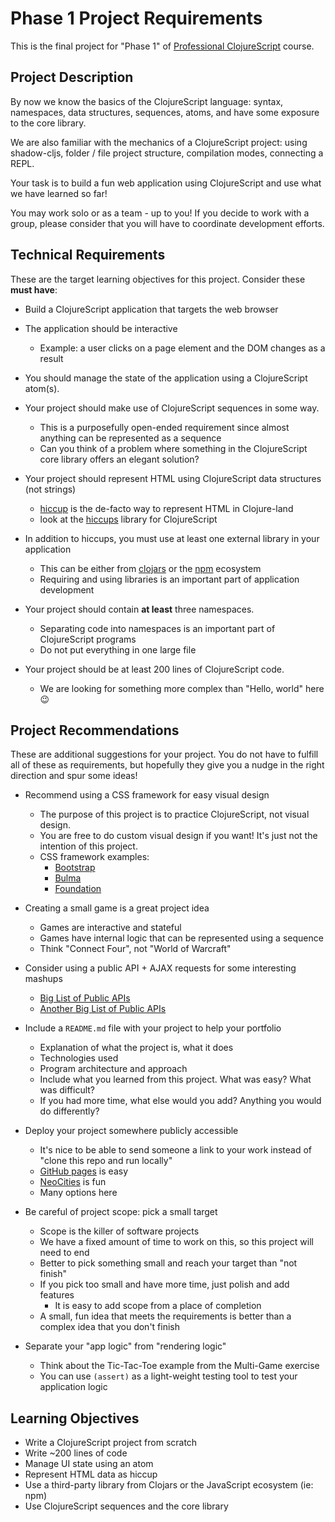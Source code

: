 # Phase 1 Project Requirements

This is the final project for "Phase 1" of [Professional ClojureScript] course.

[Professional ClojureScript]:https://cljs.pro

## Project Description

By now we know the basics of the ClojureScript language: syntax, namespaces,
data structures, sequences, atoms, and have some exposure to the core library.

We are also familiar with the mechanics of a ClojureScript project: using
shadow-cljs, folder / file project structure, compilation modes, connecting a
REPL.

Your task is to build a fun web application using ClojureScript and use what we
have learned so far!

You may work solo or as a team - up to you! If you decide to work with a group,
please consider that you will have to coordinate development efforts.

## Technical Requirements

These are the target learning objectives for this project. Consider these **must have**:

- Build a ClojureScript application that targets the web browser

- The application should be interactive
  - Example: a user clicks on a page element and the DOM changes as a result

- You should manage the state of the application using a ClojureScript atom(s).

- Your project should make use of ClojureScript sequences in some way.
  - This is a purposefully open-ended requirement since almost anything can be represented as a sequence
  - Can you think of a problem where something in the ClojureScript core library offers an elegant solution?

- Your project should represent HTML using ClojureScript data structures (not strings)
  - [hiccup] is the de-facto way to represent HTML in Clojure-land
  - look at the [hiccups] library for ClojureScript

- In addition to hiccups, you must use at least one external library in your application
  - This can be either from [clojars] or the [npm] ecosystem
  - Requiring and using libraries is an important part of application development

- Your project should contain **at least** three namespaces.
  - Separating code into namespaces is an important part of ClojureScript programs
  - Do not put everything in one large file

- Your project should be at least 200 lines of ClojureScript code.
  - We are looking for something more complex than "Hello, world" here :wink:

[hiccup]:https://github.com/weavejester/hiccup
[hiccups]:https://github.com/macchiato-framework/hiccups
[clojars]:https://clojars.org/
[npm]:https://www.npmjs.com/

## Project Recommendations

These are additional suggestions for your project. You do not have to fulfill
all of these as requirements, but hopefully they give you a nudge in the right
direction and spur some ideas!

- Recommend using a CSS framework for easy visual design
  - The purpose of this project is to practice ClojureScript, not visual design.
  - You are free to do custom visual design if you want! It's just not the intention of this project.
  - CSS framework examples:
    - [Bootstrap](http://getbootstrap.com/)
    - [Bulma](https://bulma.io/)
    - [Foundation](https://foundation.zurb.com/)

- Creating a small game is a great project idea
  - Games are interactive and stateful
  - Games have internal logic that can be represented using a sequence
  - Think "Connect Four", not "World of Warcraft"

- Consider using a public API + AJAX requests for some interesting mashups
  - [Big List of Public APIs](https://github.com/toddmotto/public-apis)
  - [Another Big List of Public APIs](https://github.com/abhishekbanthia/Public-APIs)

- Include a `README.md` file with your project to help your portfolio
  - Explanation of what the project is, what it does
  - Technologies used
  - Program architecture and approach
  - Include what you learned from this project. What was easy? What was difficult?
  - If you had more time, what else would you add? Anything you would do differently?

- Deploy your project somewhere publicly accessible
  - It's nice to be able to send someone a link to your work instead of "clone this repo and run locally"
  - [GitHub pages] is easy
  - [NeoCities] is fun
  - Many options here

- Be careful of project scope: pick a small target
  - Scope is the killer of software projects
  - We have a fixed amount of time to work on this, so this project will need to end
  - Better to pick something small and reach your target than "not finish"
  - If you pick too small and have more time, just polish and add features
    - It is easy to add scope from a place of completion
  - A small, fun idea that meets the requirements is better than a complex idea that you don't finish

- Separate your "app logic" from "rendering logic"
  - Think about the Tic-Tac-Toe example from the Multi-Game exercise
  - You can use `(assert)` as a light-weight testing tool to test your application logic

[GitHub pages]:https://pages.github.com/
[NeoCities]:https://neocities.org/

## Learning Objectives

- Write a ClojureScript project from scratch
- Write ~200 lines of code
- Manage UI state using an atom
- Represent HTML data as hiccup
- Use a third-party library from Clojars or the JavaScript ecosystem (ie: npm)
- Use ClojureScript sequences and the core library
